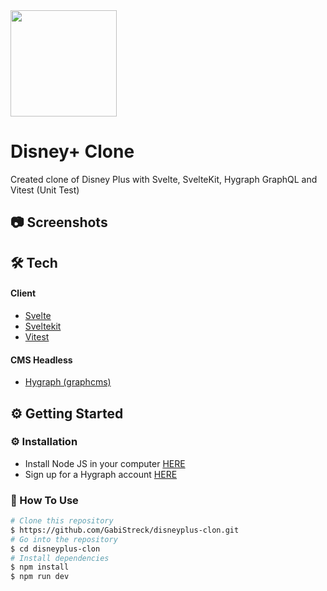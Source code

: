 
<img src="https://user-images.githubusercontent.com/39699923/218334495-522694e0-c556-4478-a468-8fafb3394cf4.png" width="170" />

# Disney+ Clone

<p>

Created clone of Disney Plus with Svelte, SvelteKit, Hygraph GraphQL and Vitest (Unit Test)

</p>

## :camera: Screenshots

<!-- Screenshots -->
<div>


</div>


## 🛠️ Tech

<h4>Client</h4>
<ul>
  <li><a href="https://svelte.dev/">Svelte</a></li>

  <li><a href="https://kit.svelte.dev/">Sveltekit</a></li>

  <li><a href="https://vitest.dev/">Vitest</a></li>
</ul>


<h4>CMS Headless</h4>
<ul>
    <li><a href="https://hygraph.com/">Hygraph (graphcms)</a></li>
</ul>


##  ⚙️ Getting Started

###  :gear: Installation

- Install Node JS in your computer <a href='https://nodejs.org/en/'>HERE</a>
- Sign up for a Hygraph account <a href='https://auth.graphcms.com/login?state=hKFo2SB0MFYzN09EODlQVUVkeE5UaXV5TktTVUtwRjhueDFxWqFupWxvZ2luo3RpZNkgeFpEaFlfU21NQ3VlVks4WnRKM0pqTWZEQ3VuMjRtUXWjY2lk2SA4VldTZHlVaHRaVDQzbkFpcHIyZmpLUmhqSm1wOHNZeQ&client=8VWSdyUhtZT43nAipr2fjKRhjJmp8sYy&protocol=oauth2&response_type=id_token&redirect_uri=https%3A%2F%2Fapp.hygraph.com%2Fauth&scope=openid%20https%3A%2F%2Fgraphcms.com%2FloginsCount&mode=signUp&initial_screen=signUp&nonce=JyyMpP.Gnf-DR0hMSsIBk0.0v1XyZNYs&auth0Client=eyJuYW1lIjoiYXV0aDAuanMiLCJ2ZXJzaW9uIjoiOS4xOS4xIn0%3D'>HERE</a>

### 📖 How To Use
<!-- How To Use-->
```bash
# Clone this repository
$ https://github.com/GabiStreck/disneyplus-clon.git
# Go into the repository
$ cd disneyplus-clon
# Install dependencies
$ npm install
$ npm run dev

```
